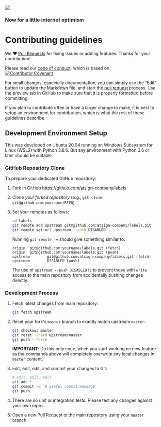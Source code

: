 <img src="https://atsign.dev/assets/img/@dev.png?sanitize=true">

### Now for a little internet optimism

# Contributing guidelines

We :heart: [Pull Requests](https://help.github.com/articles/about-pull-requests/)
for fixing issues or adding features. Thanks for your contribution!

Please read our [code of conduct](code_of_conduct.md), which is based on
[![Contributor Covenant](https://img.shields.io/badge/Contributor%20Covenant-2.0-4baaaa.svg)](code_of_conduct.md)


For small changes, especially documentation, you can simply use the "Edit" button
to update the Markdown file, and start the
[pull request](https://help.github.com/articles/about-pull-requests/) process.
Use the preview tab in GitHub to make sure that it is properly
formatted before committing.

If you plan to contribute often or have a larger change to make, it is best to
setup an environment for contribution, which is what the rest of these guidelines
describe.

## Development Environment Setup

This was developed on Ubuntu 20.04 running on Windows Subsystem for Linux (WSL2)
with Python 3.8.6. But any environment with Python 3.6 or later should be suitable.

### GitHub Repository Clone

To prepare your dedicated GitHub repository:

1. Fork in GitHub https://github.com/atsign-company/labels
2. Clone *your forked repository* (e.g., `git clone git@github.com:yourname/REPO`)
3. Set your remotes as follows:

   ```sh
   cd labels
   git remote add upstream git@github.com:atsign-company/labels.git
   git remote set-url upstream --push DISABLED
   ```

   Running `git remote -v` should give something similar to:

   ```text
   origin  git@github.com:yourname/labels.git (fetch)
   origin  git@github.com:yourname/labels.git (push)
   upstream        git@github.com:atsign-company/labels.git (fetch)
   upstream        DISABLED (push)
   ```

   The use of `upstream --push DISABLED` is to prevent those
   with `write` access to the main repository from accidentally pushing changes
   directly.
   
### Development Process

1. Fetch latest changes from main repository:

   ```sh
   git fetch upstream
   ```

1. Reset your fork's `master` branch to exactly match upstream `master`:

   ```sh
   git checkout master
   git reset --hard upstream/master
   git push --force
   ```

   **IMPORTANT**: Do this only once, when you start working on new feature as
   the commands above will completely overwrite any local changes in `master` content.
1. Edit, edit, edit, and commit your changes to Git:

   ```sh
   # edit, edit, edit
   git add *
   git commit -m 'A useful commit message'
   git push
   ```

1. There are no unit or integration tests. Please test any changes against your
own repos.

1. Open a new Pull Request to the main repository using your `master` branch